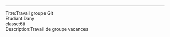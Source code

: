 ***************************
Titre:Travail groupe Git<br>
Etudiant:Dany<br>
classe:6ti<br>
Description:Travail de groupe vacances<br>
          